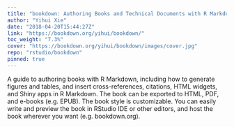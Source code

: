 ```yaml
---
title: "bookdown: Authoring Books and Technical Documents with R Markdown"
author: "Yihui Xie"
date: "2018-04-20T15:44:27Z"
link: "https://bookdown.org/yihui/bookdown/"
toc_weight: "7.3%"
cover: "https://bookdown.org/yihui/bookdown/images/cover.jpg"
repo: "rstudio/bookdown"
pinned: true
---
```


A guide to authoring books with R Markdown, including how to generate figures and tables, and insert cross-references, citations, HTML widgets, and Shiny apps in R Markdown. The book can be exported to HTML, PDF, and e-books (e.g. EPUB). The book style is customizable. You can easily write and preview the book in RStudio IDE or other editors, and host the book wherever you want (e.g. bookdown.org).
